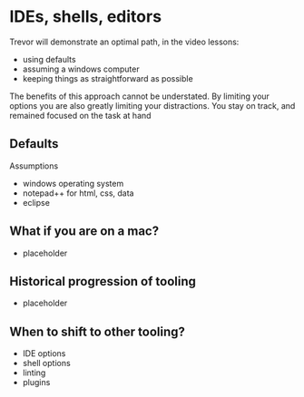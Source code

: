 # IDEs, shells, editors

Trevor will demonstrate an optimal path, in the video lessons:

- using defaults
- assuming a windows computer
- keeping things as straightforward as possible

The benefits of this approach cannot be understated. By limiting your options you are also greatly limiting your distractions. You stay on track, and remained focused on the task at hand

## Defaults

Assumptions
- windows operating system
- notepad++ for html, css, data
- eclipse

## What if you are on a mac?

- placeholder

## Historical progression of tooling

- placeholder

## When to shift to other tooling?

- IDE options
- shell options
- linting
- plugins
